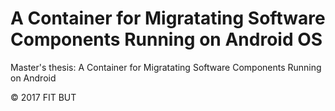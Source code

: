 # A Container for Migratating Software Components Running on Android OS
Master's thesis: A Container for Migratating Software Components Running on Android

© 2017 FIT BUT

